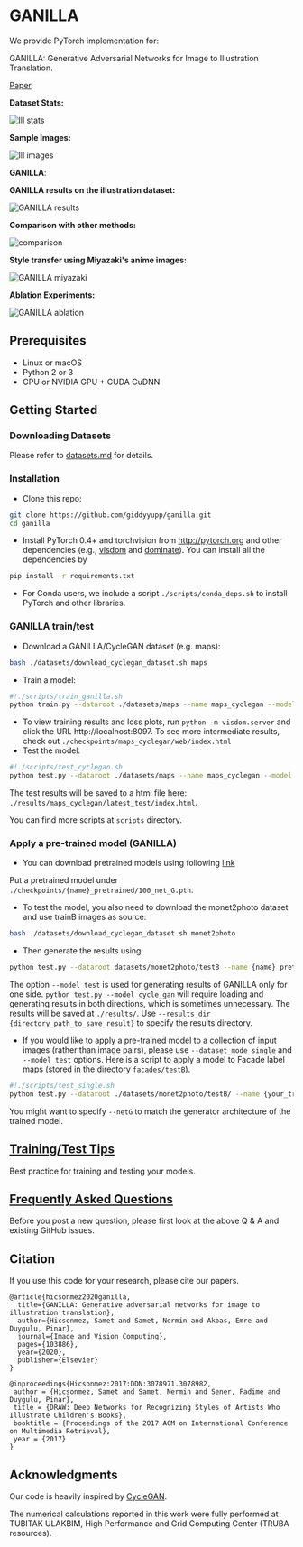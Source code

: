 # GANILLA

We provide PyTorch implementation for: 

GANILLA: Generative Adversarial Networks for Image to Illustration Translation.

[Paper](https://www.sciencedirect.com/science/article/pii/S0262885620300184)


**Dataset Stats:**

![Ill stats](docs/figs/dataset_stats.png)

**Sample Images:**

![Ill images](docs/figs/ill_dataset.png)


**GANILLA**:


**GANILLA results on the illustration dataset:**

![GANILLA results](docs/figs/ganilla_res.png)

**Comparison with other methods:**

![comparison](docs/figs/sota_comp.png)

**Style transfer using Miyazaki's anime images:**

![GANILLA miyazaki](docs/figs/miyazaki_res.png)

**Ablation Experiments:**

![GANILLA ablation](docs/figs/ablation_experiments.png)

## Prerequisites
- Linux or macOS
- Python 2 or 3
- CPU or NVIDIA GPU + CUDA CuDNN

## Getting Started
### Downloading Datasets
Please refer to [datasets.md](docs/datasets.md) for details.

### Installation

- Clone this repo:
```bash
git clone https://github.com/giddyyupp/ganilla.git
cd ganilla
```

- Install PyTorch 0.4+ and torchvision from http://pytorch.org and other dependencies (e.g., [visdom](https://github.com/facebookresearch/visdom) and [dominate](https://github.com/Knio/dominate)). You can install all the dependencies by
```bash
pip install -r requirements.txt
```

- For Conda users, we include a script `./scripts/conda_deps.sh` to install PyTorch and other libraries.

### GANILLA train/test
- Download a GANILLA/CycleGAN dataset (e.g. maps):

```bash
bash ./datasets/download_cyclegan_dataset.sh maps
```
- Train a model:
```bash
#!./scripts/train_ganilla.sh
python train.py --dataroot ./datasets/maps --name maps_cyclegan --model cycle_gan --netG resnet_fpn
```
- To view training results and loss plots, run `python -m visdom.server` and click the URL http://localhost:8097. To see more intermediate results, check out `./checkpoints/maps_cyclegan/web/index.html`
- Test the model:
```bash
#!./scripts/test_cyclegan.sh
python test.py --dataroot ./datasets/maps --name maps_cyclegan --model cycle_gan --netG resnet_fpn
```
The test results will be saved to a html file here: `./results/maps_cyclegan/latest_test/index.html`.

You can find more scripts at `scripts` directory.

### Apply a pre-trained model (GANILLA)
- You can download pretrained models using following [link](https://drive.google.com/drive/folders/1HT9JxGMk7L94OmIeV5fqrPBy-bVn1u9L?usp=sharing)

Put a pretrained model under `./checkpoints/{name}_pretrained/100_net_G.pth`.

- To test the model, you also need to download the  monet2photo dataset and use trainB images as source:

```bash
bash ./datasets/download_cyclegan_dataset.sh monet2photo
```

- Then generate the results using
```bash
python test.py --dataroot datasets/monet2photo/testB --name {name}_pretrained --model test
```
The option `--model test` is used for generating results of GANILLA only for one side. `python test.py --model cycle_gan` will require loading and generating results in both directions, which is sometimes unnecessary. The results will be saved at `./results/`. Use `--results_dir {directory_path_to_save_result}` to specify the results directory.

- If you would like to apply a pre-trained model to a collection of input images (rather than image pairs), please use `--dataset_mode single` and `--model test` options. Here is a script to apply a model to Facade label maps (stored in the directory `facades/testB`).

``` bash
#!./scripts/test_single.sh
python test.py --dataroot ./datasets/monet2photo/testB/ --name {your_trained_model_name} --model test
```
You might want to specify `--netG` to match the generator architecture of the trained model.


## [Training/Test Tips](docs/tips.md)
Best practice for training and testing your models.

## [Frequently Asked Questions](docs/qa.md)
Before you post a new question, please first look at the above Q & A and existing GitHub issues.


## Citation
If you use this code for your research, please cite our papers.
```
@article{hicsonmez2020ganilla,
  title={GANILLA: Generative adversarial networks for image to illustration translation},
  author={Hicsonmez, Samet and Samet, Nermin and Akbas, Emre and Duygulu, Pinar},
  journal={Image and Vision Computing},
  pages={103886},
  year={2020},
  publisher={Elsevier}
}

@inproceedings{Hicsonmez:2017:DDN:3078971.3078982,
 author = {Hicsonmez, Samet and Samet, Nermin and Sener, Fadime and Duygulu, Pinar},
 title = {DRAW: Deep Networks for Recognizing Styles of Artists Who Illustrate Children's Books},
 booktitle = {Proceedings of the 2017 ACM on International Conference on Multimedia Retrieval},
 year = {2017}
}
```
## Acknowledgments
Our code is heavily inspired by [CycleGAN](https://github.com/junyanz/pytorch-CycleGAN-and-pix2pix).

The numerical calculations reported in this work were fully performed at TUBITAK ULAKBIM, High Performance and Grid Computing Center (TRUBA resources).